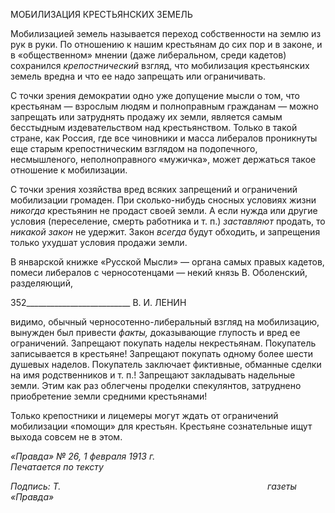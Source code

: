 МОБИЛИЗАЦИЯ КРЕСТЬЯНСКИХ ЗЕМЕЛЬ

Мобилизацией земель называется переход собственности на землю из рук в руки. По отношению к нашим крестьянам до сих пор и в законе, и в «общественном» мнении (даже либеральном, среди кадетов) сохранился _крепостнический_ взгляд, что мобилиза­ция крестьянских земель вредна и что ее надо запрещать или ограничивать.

С точки зрения демократии одно уже допущение мысли о том, что крестьянам — взрослым людям и полноправным гражданам — можно запрещать или затруднять про­дажу их земли, является самым бесстыдным издевательством над крестьянством. Толь­ко в такой стране, как Россия, где все чиновники и масса либералов проникнуты еще старым крепостническим взглядом на подопечного, несмышленого, неполноправного «мужичка», может держаться такое отношение к мобилизации.

С точки зрения хозяйства вред всяких запрещений и ограничений мобилизации гро­маден. При сколько-нибудь сносных условиях жизни _никогда_ крестьянин не продаст своей земли. А если нужда или другие условия (переселение, смерть работника и т. п.) _заставляют_ продать, то _никакой закон_ не удержит. Закон _всегда_ будут обходить, и за­прещения только ухудшат условия продажи земли.

В январской книжке «Русской Мысли» — органа самых правых кадетов, помеси ли­бералов с черносотенцами — некий князь В. Оболенский, разделяющий,

  

352__________________________ В. И. ЛЕНИН

видимо, обычный черносотенно-либеральный взгляд на мобилизацию, вынужден был привести _факты,_ доказывающие глупость и вред ее ограничений. Запрещают покупать наделы некрестьянам. Покупатель записывается в крестьяне! Запрещают покупать од­ному более шести душевых наделов. Покупатель заключает фиктивные, обманные сделки на имя родственников и т. п.! Запрещают закладывать надельные земли. Этим как раз облегчены проделки спекулянтов, затруднено приобретение земли средними крестьянами!

Только крепостники и лицемеры могут ждать от ограничений мобилизации «помо­щи» для крестьян. Крестьяне сознательные ищут выхода совсем не в этом.

_«Правда» № 26, 1 февраля 1913 г.                                                           Печатается по тексту_

_Подпись: Т._                                                                                    _газеты «Правда»_